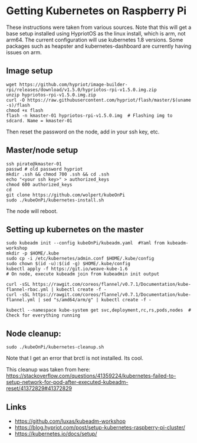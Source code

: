 # Getting Kubernetes on Raspberry Pi

These instructions were taken from various sources. Note that this will get a
base setup installed using HypriotOS as the linux install, which is arm, not
arm64. The current configuration will use kubernetes 1.8 versions. Some
packages such as heapster and kubernetes-dashboard are currently having issues
on arm. 

## Image setup
```shell
wget https://github.com/hypriot/image-builder-rpi/releases/download/v1.5.0/hypriotos-rpi-v1.5.0.img.zip
unzip hypriotos-rpi-v1.5.0.img.zip
curl -O https://raw.githubusercontent.com/hypriot/flash/master/$(uname -s)/flash
chmod +x flash
flash -n kmaster-01 hypriotos-rpi-v1.5.0.img  # Flashing img to sdcard. Name = kmaster-01
```
Then reset the password on the node, add in your ssh key, etc.

## Master/node setup
```shell
ssh pirate@kmaster-01
passwd # old password hypriot
mkdir .ssh && chmod 700 .ssh && cd .ssh
echo "<your ssh key>" > authorized_keys
chmod 600 authorized_keys
cd
git clone https://github.com/wolpert/kubeOnPi
sudo ./kubeOnPi/kubernetes-install.sh
```
The node will reboot.

## Setting up kubernetes on the master
```shell
sudo kubeadm init --config kubeOnPi/kubeadm.yaml  #Yaml from kubeadm-workshop
mkdir -p $HOME/.kube
sudo cp -i /etc/kubernetes/admin.conf $HOME/.kube/config
sudo chown $(id -u):$(id -g) $HOME/.kube/config
kubectl apply -f https://git.io/weave-kube-1.6
# On node, execute kubeadm join from kubeadmin init output

curl -sSL https://rawgit.com/coreos/flannel/v0.7.1/Documentation/kube-flannel-rbac.yml | kubectl create -f -
curl -sSL https://rawgit.com/coreos/flannel/v0.7.1/Documentation/kube-flannel.yml | sed "s/amd64/arm/g" | kubectl create -f -

kubectl --namespace kube-system get svc,deployment,rc,rs,pods,nodes  # Check for everything running
```

## Node cleanup:
```shell
sudo ./kubeOnPi/kubernetes-cleanup.sh
```
Note that I get an error that brctl is not installed. Its cool.

This cleanup was taken from here: https://stackoverflow.com/questions/41359224/kubernetes-failed-to-setup-network-for-pod-after-executed-kubeadm-reset/41372829#41372829

## Links
 - https://github.com/luxas/kubeadm-workshop
 - https://blog.hypriot.com/post/setup-kubernetes-raspberry-pi-cluster/
 - https://kubernetes.io/docs/setup/
